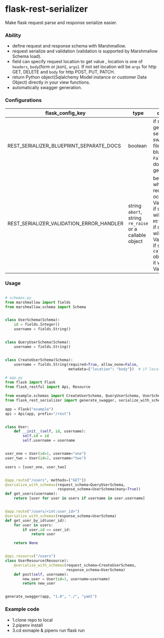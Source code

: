# flask-rest-serializer

Make flask request parse and response serialize easier.

### Ability

- define request and response schema with Marshmallow.
- request serialize and validation (validation is supported by Marshmallow Schema load).
- field can specify request location to get value , location is one of `headers`, `body`(form or json), `args`). If not set location will be `args` for http GET, DELETE and `body` for http POST, PUT, PATCH. 
- return Python object(Sqlalchemy Model instance or customer Data Object) directly in your view functions.
- automatically swagger generation.

### Configurations

| flask_config_key | type |description |
| -------- | --------- | ------- | 
| REST_SERIALIZER_BLUEPRINT_SEPARATE_DOCS | boolean | if set `True`, will generate separated swagger doc file for blueprint. if set `False` only one doc file will be generated. |
| REST_SERIALIZER_VALIDATION_ERROR_HANDLER | string `abort`, string `re_raise` or a callable object | behaviour when serialize request occurred a ValidationError. if set `abort`, will raise a `HttpException`. if set `re_raise` will reraise ValidationError. if set a `callable` object, will call it with ValidationError|

### Usage

```python

# schemas.py
from marshmallow import fields
from marshmallow.schema import Schema


class UserSchema(Schema):
    id = fields.Integer()
    username = fields.String()


class QueryUserSchema(Schema):
    username = fields.String()


class CreateUserSchema(Schema):
    username = fields.String(required=True, allow_none=False,
                             metadata={"location": "body"})  # if location not set, 

# app.py
from flask import Flask
from flask_restful import Api, Resource

from example.schemas import CreateUserSchema, QueryUserSchema, UserSchema
from flask_rest_serializer import generate_swagger, serialize_with_schemas

app = Flask("example")
api = Api(app, prefix="/rest")


class User:
    def __init__(self, id, username):
        self.id = id
        self.username = username


user_one = User(id=1, username="one")
user_two = User(id=2, username="two")

users = [user_one, user_two]


@app.route("/users", methods=["GET"])
@serialize_with_schemas(request_schema=QueryUserSchema,
                        response_schema=UserSchema(many=True))
def get_users(username):
    return [user for user in users if username in user.username]


@app.route("/users/<int:user_id>")
@serialize_with_schemas(response_schema=UserSchema)
def get_user_by_id(user_id):
    for user in users:
        if user.id == user_id:
            return user

    return None


@api.resource("/users")
class UserResource(Resource):
    @serialize_with_schemas(request_schema=CreateUserSchema,
                            response_schema=UserSchema)
    def post(self, username):
        new_user = User(id=3, username=username)
        return new_user


generate_swagger(app, "1.0", "./", "yaml")

```

### Example code

- 1.clone repo to local
- 2.pipenv install
- 3.cd exmaple & pipenv run flask run
